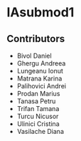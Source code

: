 # IAsubmod1

## Contributors
* Bivol Daniel
* Ghergu Andreea
* Lungeanu Ionut
* Matrana Karina
* Palihovici Andrei
* Prodan Marius
* Tanasa Petru
* Trifan Tamana
* Turcu Nicusor
* Ulinici Cristina
* Vasilache Diana
